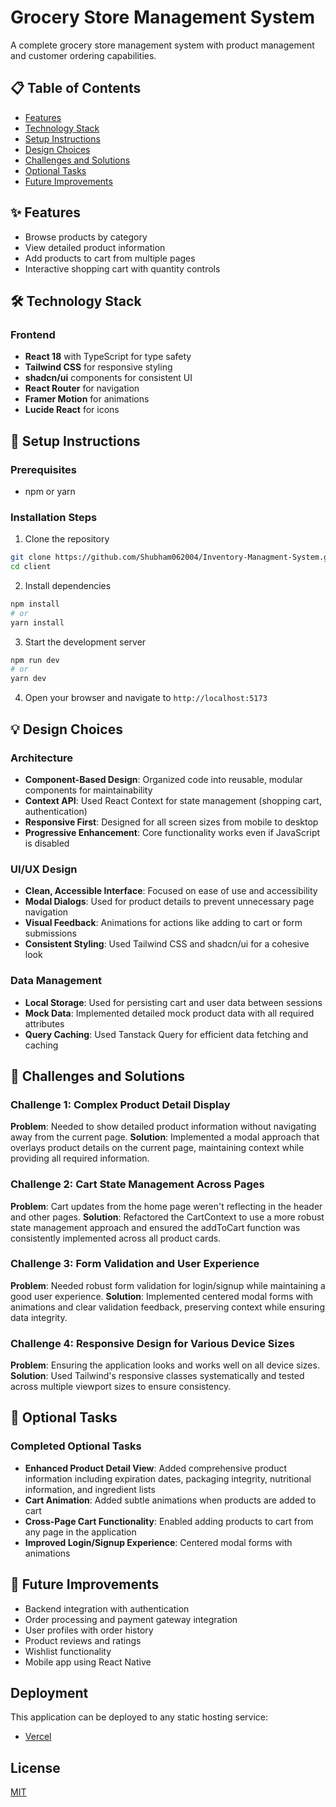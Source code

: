 # Grocery Store Management System

A complete grocery store management system with product management and customer ordering capabilities.


## 📋 Table of Contents
- [Features](#features)
- [Technology Stack](#technology-stack)
- [Setup Instructions](#setup-instructions)
- [Design Choices](#design-choices)
- [Challenges and Solutions](#challenges-and-solutions)
- [Optional Tasks](#optional-tasks)
- [Future Improvements](#future-improvements)

## ✨ Features
- Browse products by category
- View detailed product information 
- Add products to cart from multiple pages
- Interactive shopping cart with quantity controls

## 🛠️ Technology Stack

### Frontend
- **React 18** with TypeScript for type safety
- **Tailwind CSS** for responsive styling
- **shadcn/ui** components for consistent UI
- **React Router** for navigation
- **Framer Motion** for animations
- **Lucide React** for icons

## 🚀 Setup Instructions

### Prerequisites
- npm or yarn

### Installation Steps

1. Clone the repository
```sh
git clone https://github.com/Shubham062004/Inventory-Managment-System.git
cd client
```

2. Install dependencies
```sh
npm install
# or
yarn install
```

3. Start the development server
```sh
npm run dev
# or
yarn dev
```

4. Open your browser and navigate to `http://localhost:5173`

## 💡 Design Choices

### Architecture
- **Component-Based Design**: Organized code into reusable, modular components for maintainability
- **Context API**: Used React Context for state management (shopping cart, authentication)
- **Responsive First**: Designed for all screen sizes from mobile to desktop
- **Progressive Enhancement**: Core functionality works even if JavaScript is disabled

### UI/UX Design
- **Clean, Accessible Interface**: Focused on ease of use and accessibility
- **Modal Dialogs**: Used for product details to prevent unnecessary page navigation
- **Visual Feedback**: Animations for actions like adding to cart or form submissions
- **Consistent Styling**: Used Tailwind CSS and shadcn/ui for a cohesive look

### Data Management
- **Local Storage**: Used for persisting cart and user data between sessions
- **Mock Data**: Implemented detailed mock product data with all required attributes
- **Query Caching**: Used Tanstack Query for efficient data fetching and caching

## 🧩 Challenges and Solutions

### Challenge 1: Complex Product Detail Display
**Problem**: Needed to show detailed product information without navigating away from the current page.
**Solution**: Implemented a modal approach that overlays product details on the current page, maintaining context while providing all required information.

### Challenge 2: Cart State Management Across Pages
**Problem**: Cart updates from the home page weren't reflecting in the header and other pages.
**Solution**: Refactored the CartContext to use a more robust state management approach and ensured the addToCart function was consistently implemented across all product cards.

### Challenge 3: Form Validation and User Experience
**Problem**: Needed robust form validation for login/signup while maintaining a good user experience.
**Solution**: Implemented centered modal forms with animations and clear validation feedback, preserving context while ensuring data integrity.

### Challenge 4: Responsive Design for Various Device Sizes
**Problem**: Ensuring the application looks and works well on all device sizes.
**Solution**: Used Tailwind's responsive classes systematically and tested across multiple viewport sizes to ensure consistency.

## 🎯 Optional Tasks

### Completed Optional Tasks
- **Enhanced Product Detail View**: Added comprehensive product information including expiration dates, packaging integrity, nutritional information, and ingredient lists
- **Cart Animation**: Added subtle animations when products are added to cart
- **Cross-Page Cart Functionality**: Enabled adding products to cart from any page in the application
- **Improved Login/Signup Experience**: Centered modal forms with animations

## 🔮 Future Improvements

- Backend integration with authentication
- Order processing and payment gateway integration
- User profiles with order history
- Product reviews and ratings
- Wishlist functionality
- Mobile app using React Native


## Deployment

This application can be deployed to any static hosting service:

- [Vercel](https://grocery-store-client-dvy70zv8a.vercel.app/)


## License

[MIT](LICENSE)
